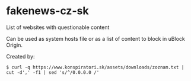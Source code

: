 # fakenews-cz-sk
List of websites with questionable content

Can be used as system hosts file or as a list of content to block in uBlock Origin.

Created by:
```
$ curl -q https://www.konspiratori.sk/assets/downloads/zoznam.txt | cut -d',' -f1 | sed 's/^/0.0.0.0 /'
```

